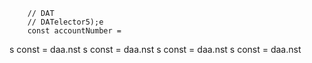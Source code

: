 
        // DAT
        // DATelector5);e
        const accountNumber = 
s const 
= daa.nst 
s const 
= daa.nst 
s const 
= daa.nst 
s const 
= daa.nst 
